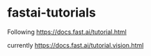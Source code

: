 # fastai-tutorials

Following https://docs.fast.ai/tutorial.html

currently https://docs.fast.ai/tutorial.vision.html